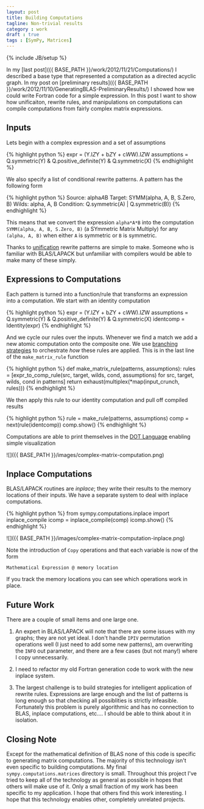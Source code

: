 ```yaml
---
layout: post
title: Building Computations 
tagline: Non-trivial results
category : work
draft : true
tags : [SymPy, Matrices]
---
```

{% include JB/setup %}

In my [last post]({{ BASE_PATH }}/work/2012/11/21/Computations/) I described a
base type that represented a computation as a directed acyclic graph.  In my
post on [preliminary results]({{ BASE_PATH }}/work/2012/11/10/GeneratingBLAS-PreliminaryResults/) I showed how we could write Fortran code for a simple expression.  In this post I want to show how unificaiton, rewrite rules, and manipulations on computations can compile computations from fairly complex matrix expressions.

Inputs
------

Lets begin with a complex expression and a set of assumptions

{% highlight python %}
    expr = (Y.I*Z*Y + b*Z*Y + c*W*W).I*Z*W
    assumptions = Q.symmetric(Y) & Q.positive_definite(Y) & Q.symmetric(X)
{% endhighlight %}

We also specify a list of conditional rewrite patterns.  A pattern has the
following form

{% highlight python %}
    Source:     alpha*A*B
    Target:     SYMM(alpha, A, B, S.Zero, B)
    Wilds:      alpha, A, B
    Condition:  Q.symmetric(A) | Q.symmetric(B))
{% endhighlight %}

This means that we convert the expression `alpha*A*B` into the computation `SYMM(alpha, A, B, S.Zero, B)` (a SYmmetric Matrix Multiply) for any `(alpha, A, B)` when either `A` is symmetric or `B` is symmetric.

Thanks to [unification]({{BASE_PATH}}/work/2012/11/01/Unification/) rewrite patterns are simple to make.  Someone who is familiar with BLAS/LAPACK but unfamiliar with compilers would be able to make many of these simply.

Expressions to Computations
---------------------------

Each pattern is turned into a function/rule that transforms an expression
into a computation.  We start with an identity computation

{% highlight python %}
    expr = (Y.I*Z*Y + b*Z*Y + c*W*W).I*Z*W
    assumptions = Q.symmetric(Y) & Q.positive_definite(Y) & Q.symmetric(X)
    identcomp = Identity(expr)
{% endhighlight %}

And we cycle our rules over the inputs.  Whenever we find a match we add a new atomic computation onto the composite one.  We use [branching strategies]({{BASE_PATH}}/work/2012/11/09/BranchingStrategies/) to orchestrate *how* these rules are applied.  This is in the last line of the `make_matrix_rule` function

{% highlight python %}
    def make_matrix_rule(patterns, assumptions):
        rules = [expr_to_comp_rule(src, target, wilds, cond, assumptions)
                 for src, target, wilds, cond in patterns]
        return exhaust(multiplex(*map(input_crunch, rules)))
{% endhighlight %}

We then apply this rule to our identity computation and pull off compiled results

{% highlight python %}
    rule = make_rule(patterns, assumptions)
    comp = next(rule(identcomp))
    comp.show()
{% endhighlight %}

Computations are able to print themselves in the [DOT Language](http://en.wikipedia.org/wiki/DOT_language) enabling simple visualization

![]({{ BASE_PATH }}/images/complex-matrix-computation.png)

Inplace Computations
--------------------

BLAS/LAPACK routines are *inplace*; they write their results to the memory locations of their inputs.  We have a separate system to deal with inplace computations. 

{% highlight python %}
    from sympy.computations.inplace import inplace_compile
    icomp = inplace_compile(comp)
    icomp.show()
{% endhighlight %}

![]({{ BASE_PATH }}/images/complex-matrix-computation-inplace.png)

Note the introduction of `Copy` operations and that each variable is now of the form

    Mathematical Expression @ memory location

If you track the memory locations you can see which operations work in place.

Future Work
-----------

There are a couple of small items and one large one. 

1.  An expert in BLAS/LAPACK will note that there are some issues with my graphs; they are not yet ideal.  I don't handle `IPIV` permutation operations well (I just need to add some new patterns), am overwriting the `INFO` out parameter, and there are a few cases (but not many!) where I copy unnecessarily.

2.  I need to refactor my old Fortran generation code to work with the new inplace system.

3.  The largest challenge is to build strategies for intelligent application of rewrite rules.  Expressions are large enough and the list of patterns is long enough so that checking all possiblities is strictly infeasible.  Fortunately this problem is purely algorithmic and has no connection to BLAS, inplace computations, etc....  I should be able to think about it in isolation.

Closing Note
------------

Except for the mathematical definition of BLAS none of this code is specific to generating matrix computations.  The majority of this technology isn't even specific to building computations.  My final `sympy.computations.matrices` directory is small.  Throughout this project I've tried to keep all of the technology as general as possible in hopes that others will make use of it.  Only a small fraction of my work has been specific to my application.  I hope that others find this work interesting.  I hope that this technology enables other, completely unrelated projects.
